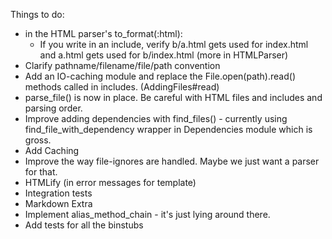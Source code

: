Things to do:

- in the HTML parser's to_format(:html):
  - If you write <!-- @include a --> in an include, verify b/a.html gets used for index.html and a.html gets used for b/index.html (more in HTMLParser)
- Clarify pathname/filename/file/path convention
- Add an IO-caching module and replace the File.open(path).read() methods called in includes. (AddingFiles#read)
- parse_file() is now in place. Be careful with HTML files and includes and parsing order.
- Improve adding dependencies with find_files() - currently using find_file_with_dependency wrapper in Dependencies module which is gross.
- Add Caching
- Improve the way file-ignores are handled. Maybe we just want a parser for that.
- HTMLify (in error messages for template)
- Integration tests
- Markdown Extra
- Implement alias_method_chain - it's just lying around there.
- Add tests for all the binstubs